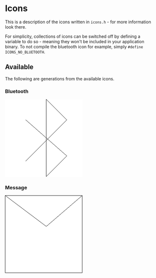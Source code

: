 # Icons

This is a description of the icons written in `icons.h` - for more information
look there.

For simplicity, collections of icons can be switched off by defining a variable
to do so - meaning they won't be included in your application binary. To not
compile the bluetooth icon for example, simply `#define ICONS_NO_BLUETOOTH`.

## Available

The following are generations from the available icons.

### Bluetooth

![Bluetooth icon](icon-bluetooth.png)

### Message

![Message icon](icon-message.png)
